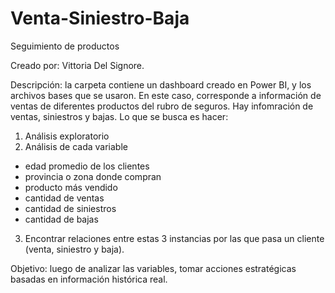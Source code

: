 # Venta-Siniestro-Baja
Seguimiento de productos

Creado por: Vittoria Del Signore.

Descripción: la carpeta contiene un dashboard creado en Power BI, y los archivos bases que se usaron. 
En este caso, corresponde a información de ventas de diferentes productos del rubro de seguros.  Hay infomración de ventas, siniestros y bajas. 
Lo que se busca es hacer:
1) Análisis exploratorio
2) Análisis de cada variable
  - edad promedio de los clientes
  - provincia o zona donde compran
  - producto más vendido
  - cantidad de ventas
  - cantidad de siniestros
  - cantidad de bajas
3) Encontrar relaciones entre estas 3 instancias por las que pasa un cliente (venta, siniestro y baja).

Objetivo: luego de analizar las variables, tomar acciones estratégicas basadas en información histórica real.
